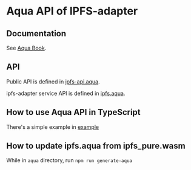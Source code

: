 # Aqua API of IPFS-adapter

## Documentation
See [Aqua Book](https://fluence.dev/aqua-book/libraries/aqua-ipfs).

## API
Public API is defined in [ipfs-api.aqua](/aqua/ipfs-api.aqua).

ipfs-adapter service API is defined in [ipfs.aqua](/aqua/ipfs.aqua).

## How to use Aqua API in TypeScript
There's a simple example in [example](/example/index.ts)

## How to update ipfs.aqua from ipfs_pure.wasm
While in `aqua` directory, run `npm run generate-aqua`
